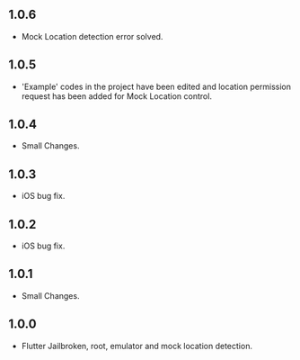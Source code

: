 ## 1.0.6

* Mock Location detection error solved.

## 1.0.5

* 'Example' codes in the project have been edited and location permission request has been added for Mock Location control.

## 1.0.4

* Small Changes.

## 1.0.3

* iOS bug fix.

## 1.0.2

* iOS bug fix.

## 1.0.1

* Small Changes.

## 1.0.0

* Flutter Jailbroken, root, emulator and mock location detection.


